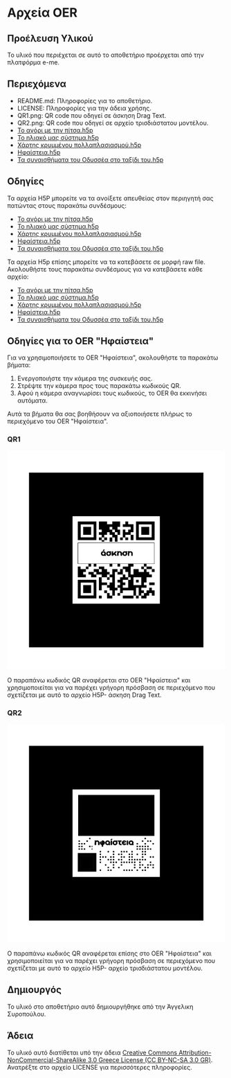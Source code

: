 # Αρχεία OER

## Προέλευση Υλικού

Το υλικό που περιέχεται σε αυτό το αποθετήριο προέρχεται από την πλατφόρμα e-me.

## Περιεχόμενα

- README.md: Πληροφορίες για το αποθετήριο.
- LICENSE: Πληροφορίες για την άδεια χρήσης.
- QR1.png: QR code που οδηγεί σε άσκηση Drag Text.
- QR2.png: QR code που οδηγεί σε αρχείο τρισδιάστατου μοντέλου.
- [Το αγόρι με την πίτσα.h5p](https://content.e-me.edu.gr/wp-admin/admin-ajax.php?action=h5p_embed&id=1357981)
- [Το ηλιακό μας σύστημα.h5p](https://content.e-me.edu.gr/wp-admin/admin-ajax.php?action=h5p_embed&id=1357606)
- [Χάρτης κρυμμένου πολλαπλασιασμού.h5p](https://content.e-me.edu.gr/wp-admin/admin-ajax.php?action=h5p_embed&id=1357969)
- [Ηφαίστεια.h5p](https://content.e-me.edu.gr/wp-admin/admin-ajax.php?action=h5p_embed&id=1357702) 
- [Τα συναισθήματα του Οδυσσέα στο ταξίδι του.h5p](https://content.e-me.edu.gr/wp-admin/admin-ajax.php?action=h5p_embed&id=1357747)

## Οδηγίες

Τα αρχεία H5P μπορείτε να τα ανοίξετε απευθείας στον περιηγητή σας πατώντας στους παρακάτω συνδέσμους:

- [Το αγόρι με την πίτσα.h5p](https://content.e-me.edu.gr/wp-admin/admin-ajax.php?action=h5p_embed&id=1357981)
- [Το ηλιακό μας σύστημα.h5p](https://content.e-me.edu.gr/wp-admin/admin-ajax.php?action=h5p_embed&id=1357606)
- [Χάρτης κρυμμένου πολλαπλασιασμού.h5p](https://content.e-me.edu.gr/wp-admin/admin-ajax.php?action=h5p_embed&id=1357969)
- [Ηφαίστεια.h5p](https://content.e-me.edu.gr/wp-admin/admin-ajax.php?action=h5p_embed&id=1357702) 
- [Τα συναισθήματα του Οδυσσέα στο ταξίδι του.h5p](https://content.e-me.edu.gr/wp-admin/admin-ajax.php?action=h5p_embed&id=1357747)

Τα αρχεία H5p επίσης μπορείτε να τα κατεβάσετε σε μορφή raw file. Ακολουθήστε τους παρακάτω συνδέσμους για να κατεβάσετε κάθε αρχείο:

- [Το αγόρι με την πίτσα.h5p](https://raw.githubusercontent.com/agsyropo/oer-iep-agsyropo/main/Το%20αγόρι%20με%20την%20πίτσα.h5p)
- [Το ηλιακό μας σύστημα.h5p](https://raw.githubusercontent.com/agsyropo/oer-iep-agsyropo/main/Το%20ηλιακό%20μας%20σύστημα.h5p)
- [Χάρτης κρυμμένου πολλαπλασιασμού.h5p](https://raw.githubusercontent.com/agsyropo/oer-iep-agsyropo/main/Χάρτης%20κρυμμένου%20πολλαπλασιασμού%20.h5p)
- [Ηφαίστεια.h5p](https://raw.githubusercontent.com/agsyropo/oer-iep-agsyropo/main/Ηφαίστεια.h5p) 
- [Τα συναισθήματα του Οδυσσέα στο ταξίδι του.h5p](https://raw.githubusercontent.com/agsyropo/oer-iep-agsyropo/main/Τα%20συναισθήματα%20του%20Οδυσσέα%20στο%20ταξίδι%20του.h5p)

## Οδηγίες για το OER "Ηφαίστεια"

Για να χρησιμοποιήσετε το OER "Ηφαίστεια", ακολουθήστε τα παρακάτω βήματα:

1. Ενεργοποιήστε την κάμερα της συσκευής σας.
2. Στρέψτε την κάμερα προς τους παρακάτω κωδικούς QR.
3. Αφού η κάμερα αναγνωρίσει τους κωδικούς, το OER θα εκκινήσει αυτόματα.

Αυτά τα βήματα θα σας βοηθήσουν να αξιοποιήσετε πλήρως το περιεχόμενο του OER "Ηφαίστεια".

### QR1
![QR1](QR1.png)

Ο παραπάνω κωδικός QR αναφέρεται στο OER "Ηφαίστεια" και χρησιμοποιείται για να παρέχει γρήγορη πρόσβαση σε περιεχόμενο που σχετίζεται με αυτό το αρχείο H5P- άσκηση Drag Text.

### QR2
![QR2](QR2.png)

Ο παραπάνω κωδικός QR αναφέρεται επίσης στο OER "Ηφαίστεια" και χρησιμοποιείται για να παρέχει γρήγορη πρόσβαση σε περιεχόμενο που σχετίζεται με αυτό το αρχείο H5P- αρχείο τρισδιάστατου μοντέλου.

## Δημιουργός

Το υλικό στο αποθετήριο αυτό δημιουργήθηκε από την Άγγελικη Συροπούλου.

## Άδεια

Το υλικό αυτό διατίθεται υπό την άδεια [Creative Commons Attribution-NonCommercial-ShareAlike 3.0 Greece License (CC BY-NC-SA 3.0 GR)](https://creativecommons.org/licenses/by-nc-sa/3.0/gr/). Ανατρέξτε στο αρχείο LICENSE για περισσότερες πληροφορίες.
